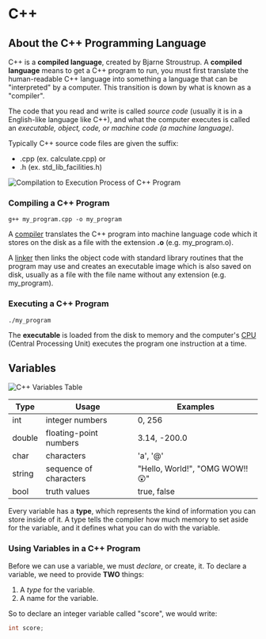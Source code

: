# C++

## About the C++ Programming Language

C++ is a **compiled language**, created by Bjarne Stroustrup. A **compiled language** means to get a C++ program to run, you must first translate the human-readable C++ language into something a language that can be "interpreted" by a computer. This transition is down by what is known as a "compiler".

The code that you read and write is called _source code_ (usually it is in a English-like language like C++), and what the computer executes is called an _executable, object, code, or machine code (a machine language)_.

Typically C++ source code files are given the suffix:

- .cpp (ex. calculate.cpp) or
- .h (ex. std_lib_facilities.h)

![Compilation to Execution Process of C++ Program](https://i.imgur.com/JUDOhEj.png)

### Compiling a C++ Program

`g++ my_program.cpp -o my_program`

A [compiler](https://en.wikipedia.org/wiki/Compiler) translates the C++ program into machine language code which it stores on the disk as a file with the extension **.o** (e.g. my_program.o).

A [linker](https://shorturl.at/clRY8) then links the object code with standard library routines that the program may use and creates an executable image which is also saved on disk, usually as a file with the file name without any extension (e.g. my_program).

### Executing a C++ Program

`./my_program`

The **executable** is loaded from the disk to memory and the computer's [CPU](https://www.codecademy.com/resources/docs/general/computer-hardware/cpu?page_ref=catalog) (Central Processing Unit) executes the program one instruction at a time.

## Variables

![C++ Variables Table](https://content.codecademy.com/courses/learn-cpp/variables/data-types.gif)

| Type   | Usage                  | Examples                        |
| ------ | ---------------------- | ------------------------------- |
| int    | integer numbers        | 0, 256                          |
| double | floating-point numbers | 3.14, -200.0                    |
| char   | characters             | 'a', '@'                        |
| string | sequence of characters | "Hello, World!", "OMG WOW!! 😲" |
| bool   | truth values           | true, false                     |

Every variable has a **type**, which represents the kind of information you can store inside of it. A type tells the compiler how much memory to set aside for the variable, and it defines what you can do with the variable.

### Using Variables in a C++ Program

Before we can use a variable, we must _declare_, or create, it. To declare a variable, we need to provide **TWO** things:

1. A _type_ for the variable.
2. A name for the variable.

So to declare an integer variable called "score", we would write:

```c
int score;
```

